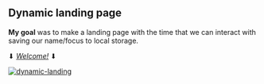 ## Dynamic landing page

**My goal** was to make a landing page with the time that we can interact with saving our name/focus to local storage.

⬇ [_Welcome!_](https://tetiana1386.github.io/dynamic-landing-page/) ⬇

<a href="https://tetiana1386.github.io/dynamic-landing-page/"><img src="https://raw.githubusercontent.com/Tetiana1386/dynamic-landing-page/main/img/promo.gif" alt="dynamic-landing" border="0"></a>
